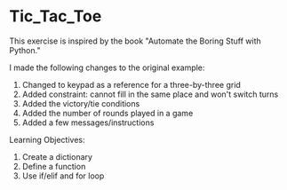 # Tic_Tac_Toe

This exercise is inspired by the book "Automate the Boring Stuff with Python." 

I made the following changes to the original example:
  1. Changed to keypad as a reference for a three-by-three grid   
  2. Added constraint: cannot fill in the same place and won't switch turns 
  3. Added the victory/tie conditions  
  4. Added the number of rounds played in a game
  5. Added a few messages/instructions 

Learning Objectives:
  1. Create a dictionary
  2. Define a function
  3. Use if/elif and for loop
